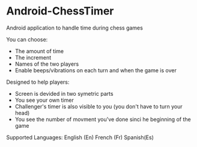 # Android-ChessTimer

Android application to handle time during chess games


You can choose:
  - The amount of time
  - The increment
  - Names of the two players
  - Enable beeps/vibrations on each turn and when the game is over

Designed to help players:
  - Screen is devided in two symetric parts
  - You see your own timer
  - Challenger's timer is also visible to you (you don't have to turn your head)
  - You see the number of movment you've done sinci he beginning of the game

Supported Languages:
  English (En)
  French (Fr)
  Spanish(Es)
